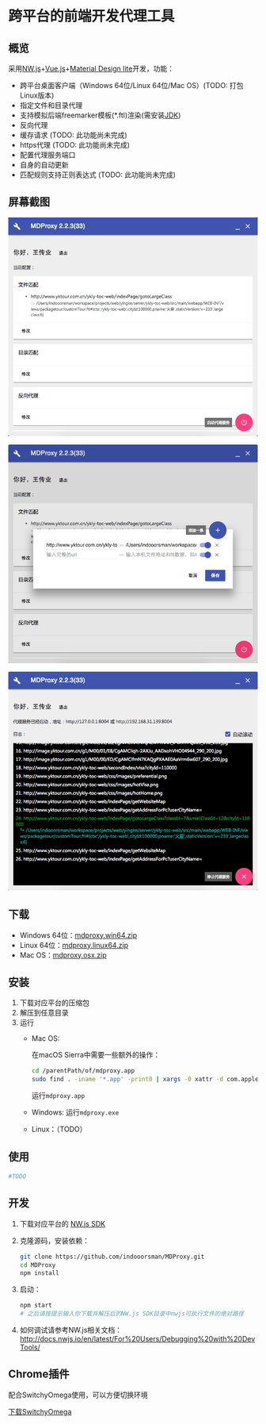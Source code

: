 # 跨平台的前端开发代理工具

## 概览

采用[NW.js](http://nwjs.io)+[Vue.js](http://vuejs.org)+[Material Design lite](https://getmdl.io/)开发，功能：
- 跨平台桌面客户端（Windows 64位/Linux 64位/Mac OS）(TODO: 打包Linux版本)
- 指定文件和目录代理
- 支持模拟后端freemarker模板(*.ftl)渲染(需安装[JDK](http://www.oracle.com/technetwork/java/javase/downloads/jdk8-downloads-2133151.html))
- 反向代理
- 缓存请求 (TODO: 此功能尚未完成)
- https代理 (TODO: 此功能尚未完成)
- 配置代理服务端口
- 自身的自动更新
- 匹配规则支持正则表达式 (TODO: 此功能尚未完成)

## 屏幕截图

![0](assets/0.png)

![1](assets/1.png)

![2](assets/2.png)

## 下载

- Windows 64位：[mdproxy.win64.zip](https://coding.net/api/user/indooorsman/project/mdproxy-releases/git/releases/attachments/download/12)
- Linux 64位：[mdproxy.linux64.zip](#nogo)
- Mac OS：[mdproxy.osx.zip](https://coding.net/api/user/indooorsman/project/mdproxy-releases/git/releases/attachments/download/15)

## 安装

1. 下载对应平台的压缩包
1. 解压到任意目录
1. 运行
    - Mac OS:
        
        在macOS Sierra中需要一些额外的操作：
        
        ```bash
        cd /parentPath/of/mdproxy.app
        sudo find . -iname '*.app' -print0 | xargs -0 xattr -d com.apple.quarantine 
        ```
        
        运行`mdproxy.app` 
    
    - Windows: 运行`mdproxy.exe`
    - Linux：（TODO）

## 使用

```bash
#TODO
```
    
## 开发
    
1. 下载对应平台的 [NW.js SDK](https://nwjs.io/downloads/)

1. 克隆源码，安装依赖：

   ```bash
   git clone https://github.com/indooorsman/MDProxy.git
   cd MDProxy
   npm install
   ```

1. 启动：

   ```bash
   npm start
   # 之后请按提示输入你下载并解压后的NW.js SDK目录中nwjs可执行文件的绝对路径
   ```

1. 如何调试请参考NW.js相关文档：<http://docs.nwjs.io/en/latest/For%20Users/Debugging%20with%20DevTools/>   

## Chrome插件

配合SwitchyOmega使用，可以方便切换环境

[下载SwitchyOmega](https://github.com/FelisCatus/SwitchyOmega/releases)

